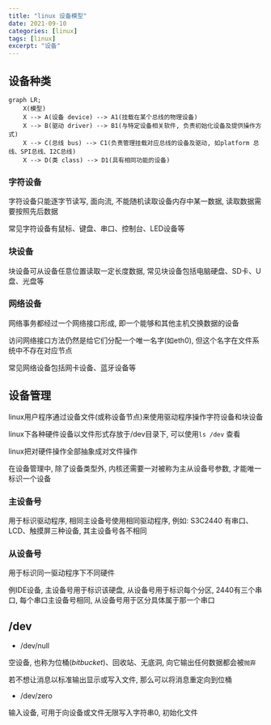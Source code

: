 ```yaml
---
title: "linux 设备模型"
date: 2021-09-10
categories: [linux]
tags: [linux]
excerpt: "设备"
---
```


## 设备种类

```mermaid
graph LR;
    X(模型)
    X --> A(设备 device) --> A1(挂载在某个总线的物理设备)
    X --> B(驱动 driver) --> B1(与特定设备相关软件, 负责初始化设备及提供操作方式)
    X --> C(总线 bus) --> C1(负责管理挂载对应总线的设备及驱动, 如platform 总线、SPI总线、I2C总线)
    X --> D(类 class) --> D1(具有相同功能的设备)
```

### 字符设备

字符设备只能逐字节读写, 面向流, 不能随机读取设备内存中某一数据, 读取数据需要按照先后数据

常见字符设备有鼠标、键盘、串口、控制台、LED设备等

### 块设备

块设备可从设备任意位置读取一定长度数据, 常见块设备包括电脑硬盘、SD卡、U盘、光盘等

### 网络设备

网络事务都经过一个网络接口形成, 即一个能够和其他主机交换数据的设备

访问网络接口方法仍然是给它们分配一个唯一名字(如eth0), 但这个名字在文件系统中不存在对应节点

常见网络设备包括网卡设备、蓝牙设备等

## 设备管理

linux用户程序通过设备文件(或称设备节点)来使用驱动程序操作字符设备和块设备

linux下各种硬件设备以文件形式存放于/dev目录下, 可以使用`ls /dev` 查看

linux把对硬件操作全部抽象成对文件操作

在设备管理中, 除了设备类型外, 内核还需要一对被称为主从设备号参数, 才能唯一标识一个设备

### 主设备号

用于标识驱动程序, 相同主设备号使用相同驱动程序, 例如: S3C2440 有串口、LCD、触摸屏三种设备, 其主设备号各不相同

### 从设备号

用于标识同一驱动程序下不同硬件

例IDE设备, 主设备号用于标识该硬盘, 从设备号用于标识每个分区, 2440有三个串口, 每个串口主设备号相同, 从设备号用于区分具体属于那一个串口

## /dev

- /dev/null

空设备, 也称为位桶($bit bucket$)、回收站、无底洞, 向它输出任何数据都会被`抛弃`

若不想让消息以标准输出显示或写入文件, 那么可以将消息重定向到位桶

- /dev/zero

输入设备, 可用于向设备或文件无限写入字符串0, 初始化文件
